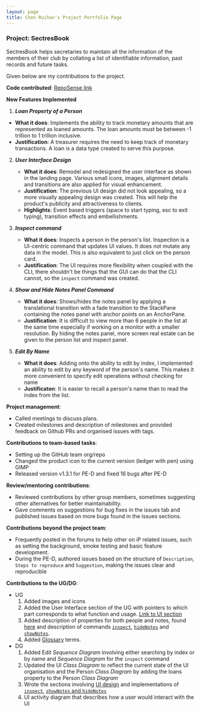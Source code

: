 ```yaml
---
layout: page
title: Chen Ruihan's Project Portfolio Page
---
```


### Project: SectresBook

SectresBook helps secretaries to maintain all the information of the members of their club by collating a list of identifiable information, past records and future tasks.

Given below are my contributions to the project.

**Code contributed**: [RepoSense link](https://nus-cs2103-ay2223s1.github.io/tp-dashboard/?search=w12&sort=groupTitle&sortWithin=title&timeframe=commit&mergegroup=&groupSelect=groupByRepos&breakdown=true&checkedFileTypes=docs~functional-code~test-code~other&since=2022-09-16&tabOpen=true&tabType=authorship&tabAuthor=rui-han-crh&tabRepo=AY2223S1-CS2103T-W12-2%2Ftp%5Bmaster%5D&authorshipIsMergeGroup=false&authorshipFileTypes=docs~functional-code&authorshipIsBinaryFileTypeChecked=false&authorshipIsIgnoredFilesChecked=false)

**New Features Implemented**

1. **_Loan Property of a Person_**
  * **What it does**: Implements the ability to track monetary amounts that are represented as loaned amounts. The loan amounts must be between -1 trillion to 1 trillion inclusive.
  * **Justification**: A treasurer requires the need to keep track of monetary transactions. A loan is a data type created to serve this purpose.
  
2. **_User Interface Design_**
   * **What it does**: Remodel and redesigned the user interface as shown in the landing page. Various small icons, images, alignment details and transitions are also applied for visual enhancement.
   * **Justification**: The previous UI design did not look appealing, so a more visually appealing design was created. This will help the product's publicity and attractiveness to clients.
   * **Highlights**: Event based triggers (space to start typing, esc to exit typing), transition effects and embellishments.

3. **_Inspect command_**
   * **What it does**: Inspects a person in the person's list. Inspection is a UI-centric command that updates UI values. It does not mutate any data in the model. This is also equivalent to just click on the person card.
   * **Justification**: The UI requires more flexibility when coupled with the CLI, there shouldn't be things that the GUI can do that the CLI cannot, so the `inspect` command was created.

4. **_Show and Hide Notes Panel Command_**
   * **What it does**: Shows/hides the notes panel by applying a translational transition with a fade transition to the StackPane containing the notes panel with anchor points on an AnchorPane. 
   * **Justification**: It is difficult to view more than 6 people in the list at the same time especially if working on a monitor with a smaller resolution. By hiding the notes panel, more screen real estate can be given to the person list and inspect panel.

5. **_Edit By Name_**
   * **What it does**: Adding onto the ability to edit by index, I implemented an ability to edit by any keyword of the person's name. This makes it more convenient to specify edit operations without checking for name
   * **Justificaton**: It is easier to recall a person's name than to read the index from the list.

**Project management**:

* Called meetings to discuss plans.
* Created milestones and description of milestones and provided feedback on Github PRs and organised issues with tags.

**Contributions to team-based tasks**:

* Setting up the GitHub team org/repo
* Changed the product icon to the current version (ledger with pen) using GIMP
* Released version v1.3.1 for PE-D and fixed 16 bugs after PE-D

**Review/mentoring contributions**:

* Reviewed contributions by other group members, sometimes suggesting other alternatives for better maintainability.
* Gave comments on suggestions for bug fixes in the issues tab and published issues based on more bugs found in the issues sections.

**Contributions beyond the project team**:

* Frequently posted in the forums to help other on iP related issues, such as setting the background, smoke testing and basic feature development.
* During the PE-D, authored issues based on the structure of `Description`, `Steps to reproduce` and `Suggestion`, making the issues clear and reproducible

**Contributions to the UG/DG**:

- UG
  1. Added images and icons
  2. Added the User Interface section of the UG with pointers to which part corresponds to what function and usage. [Link to UI section](#https://ay2223s1-cs2103t-w12-2.github.io/tp/UserGuide.html#user-interface)
  3. Added description of properties for both people and notes, found [here](#https://ay2223s1-cs2103t-w12-2.github.io/tp/UserGuide.html#properties) and description of commands [`inspect`](https://ay2223s1-cs2103t-w12-2.github.io/tp/UserGuide.html#inspecting-a-person--inspect), [`hideNotes`](https://ay2223s1-cs2103t-w12-2.github.io/tp/UserGuide.html#hiding-notes-panel--hidenotes) and [`showNotes`](https://ay2223s1-cs2103t-w12-2.github.io/tp/UserGuide.html#showing-notes-panel--shownotes).
  4. Added [Glossary](https://ay2223s1-cs2103t-w12-2.github.io/tp/UserGuide.html#glossary) terms.
- DG
  1. Added Edit _Sequence Diagram_ involving either searching by index or by name and _Sequence Diagram_ for the `inspect` command
  2. Updated the UI _Class Diagram_ to reflect the current state of the UI organisation and the Person _Class Diagram_ by adding the loans property to the Person _Class Diagram_
  3. Wrote the sections involving [UI design](https://ay2223s1-cs2103t-w12-2.github.io/tp/DeveloperGuide.html#ui-features) and implementations of [`inspect`](https://ay2223s1-cs2103t-w12-2.github.io/tp/DeveloperGuide.html#inspect-feature), [`showNotes` and `hideNotes`](https://ay2223s1-cs2103t-w12-2.github.io/tp/DeveloperGuide.html#showing-and-hiding-the-notes-panel-feature)
  4. UI activity diagram that describes how a user would interact with the UI
